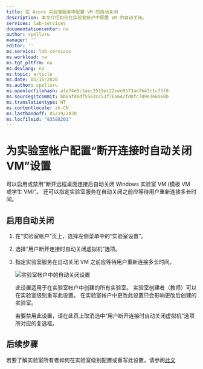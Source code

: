 ```yaml
---
title: 在 Azure 实验室服务中配置 VM 的自动关闭
description: 本文介绍如何在实验室帐户中配置 VM 的自动关闭。
services: lab-services
documentationcenter: na
author: spelluru
manager: ''
editor: ''
ms.service: lab-services
ms.workload: na
ms.tgt_pltfrm: na
ms.devlang: na
ms.topic: article
ms.date: 05/15/2020
ms.author: spelluru
ms.openlocfilehash: afe74e5c3aec2519ec22eee9573ae7b47c1c73f8
ms.sourcegitcommit: bb0afd0df5563cc53f76a642fd8fc709e366568b
ms.translationtype: HT
ms.contentlocale: zh-CN
ms.lasthandoff: 05/19/2020
ms.locfileid: "83588201"
---
```

# <a name="configure-automatic-shutdown-of-vms-on-disconnect-setting-for-a-lab-account"></a>为实验室帐户配置“断开连接时自动关闭 VM”设置
可以启用或禁用“断开远程桌面连接后自动关闭 Windows 实验室 VM (模板 VM 或学生 VM)”。 还可以指定实验室服务在自动关闭之前应等待用户重新连接多长时间。

## <a name="enable-automatic-shutdown"></a>启用自动关闭

1. 在“实验室帐户”页上，选择左侧菜单中的“实验室设置”。
2. 选择“用户断开连接时自动关闭虚拟机”选项。
3. 指定实验室服务在自动关闭 VM 之前应等待用户重新连接多长时间。

    ![实验室帐户中的自动关闭设置](../media/how-to-configure-lab-accounts/automatic-shutdown-vm-disconnect.png)

    此设置适用于在实验室帐户中创建的所有实验室。 实验室创建者（教师）可以在实验室级别重写此设置。 在实验室帐户中更改此设置只会影响更改后创建的实验室。

    若要禁用此设置，请在此页上取消选中“用户断开连接时自动关闭虚拟机”选项所对应的复选框。 

## <a name="next-steps"></a>后续步骤
若要了解实验室所有者如何在实验室级别配置或重写此设置，请参阅[此文](how-to-enable-shutdown-disconnect.md)
